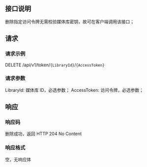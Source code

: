 ## 接口说明
删除指定访问令牌无需校验媒体库密钥，故可在客户端调用该接口；

## 请求
### 请求示例
DELETE /api/v1/token/`{LibraryId}`/`{AccessToken}`

### 请求参数
LibraryId: 媒体库 ID，必选参数；
AccessToken: 访问令牌，必选参数；

## 响应
### 响应码
删除成功，返回 HTTP 204 No Content
### 响应格式
空，无响应体

